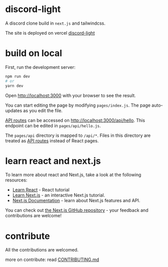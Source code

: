 # discord-light

A discord clone build in `next.js` and tailwindcss.

The site is deployed on vercel [discord-light](https://discord-light.vercel.app)

# build on local

First, run the development server:

```bash
npm run dev
# or
yarn dev
```

Open [http://localhost:3000](http://localhost:3000) with your browser to see the result.

You can start editing the page by modifying `pages/index.js`. The page auto-updates as you edit the file.

[API routes](https://nextjs.org/docs/api-routes/introduction) can be accessed on [http://localhost:3000/api/hello](http://localhost:3000/api/hello). This endpoint can be edited in `pages/api/hello.js`.

The `pages/api` directory is mapped to `/api/*`. Files in this directory are treated as [API routes](https://nextjs.org/docs/api-routes/introduction) instead of React pages.

# learn react and next.js

To learn more about react and Next.js, take a look at the following resources:

- [Learn React](https://beta.reactjs.org/learn) - React tutorial
- [Learn Next.js](https://nextjs.org/learn) - an interactive Next.js tutorial.
- [Next.js Documentation](https://nextjs.org/docs) - learn about Next.js features and API.

You can check out [the Next.js GitHub repository](https://github.com/vercel/next.js/) - your feedback and contributions are welcome!

# contribute

All the contributions are welcomed.

more on contribute: read [CONTRIBUTING.md](/CONTRIBUTING.md)
